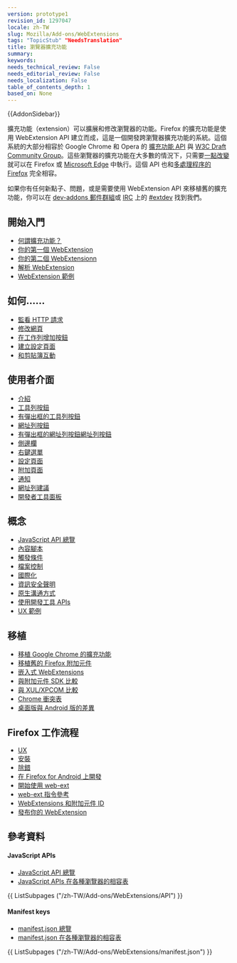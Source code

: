 ```yaml
---
version: prototype1
revision_id: 1297047
locale: zh-TW
slug: Mozilla/Add-ons/WebExtensions
tags: "TopicStub" "NeedsTranslation"
title: 瀏覽器擴充功能
summary: 
keywords: 
needs_technical_review: False
needs_editorial_review: False
needs_localization: False
table_of_contents_depth: 1
based_on: None
---
```

<div>{{AddonSidebar}}</div>

<p>擴充功能（extension）可以擴展和修改瀏覽器的功能。Firefox 的擴充功能是使用 WebExtension API 建立而成，這是一個開發跨瀏覽器擴充功能的系統。這個系統的大部分相容於 Google Chrome 和 Opera 的 <a class="external-icon external" href="https://developer.chrome.com/extensions">擴充功能 API</a> 與 <a href="https://browserext.github.io/browserext/">W3C Draft Community Group</a>。這些瀏覽器的擴充功能在大多數的情況下，只需要<a href="https://developer.mozilla.org/zh-TW/Add-ons/WebExtensions/Porting_from_Google_Chrome">一點改變</a>就可以在 Firefox 或 <a href="https://developer.microsoft.com/en-us/microsoft-edge/platform/documentation/extensions/">Microsoft Edge</a> 中執行。這個 API 也和<a href="https://developer.mozilla.org/zh-TW/Firefox/Multiprocess_Firefox">多處理程序的 Firefox</a> 完全相容。</p>

<p>如果你有任何新點子、問題，或是需要使用 WebExtension API 來移植舊的擴充功能，你可以在 <a href="https://mail.mozilla.org/listinfo/dev-addons">dev-addons 郵件群組</a>或 <a href="https://wiki.mozilla.org/IRC">IRC</a> 上的 <a href="irc://irc.mozilla.org/extdev">#extdev</a> 找到我們。</p>

<div class="row topicpage-table">
<div class="section">
<h2 id="開始入門">開始入門</h2>

<ul>
 <li><a href="/zh-TW/Add-ons/WebExtensions/What_are_WebExtensions">何謂擴充功能？</a></li>
 <li><a href="/zh-TW/Add-ons/WebExtensions/Your_first_WebExtension">你的第一個 WebExtension</a></li>
 <li><a href="/zh-TW/Add-ons/WebExtensions/Your_second_WebExtension">你的第二個 WebExtensionn</a></li>
 <li><a href="/zh-TW/Add-ons/WebExtensions/Anatomy_of_a_WebExtension">解析 WebExtension</a></li>
 <li><a href="/zh-TW/Add-ons/WebExtensions/Examples">WebExtension 範例</a></li>
</ul>

<h2 id="如何……">如何……</h2>

<ul>
 <li><a href="/zh-TW/docs/Mozilla/Add-ons/WebExtensions/Intercept_HTTP_requests">監看 HTTP 請求</a></li>
 <li><a href="/zh-TW/docs/Mozilla/Add-ons/WebExtensions/Modify_a_web_page">修改網頁</a></li>
 <li><a href="/zh-TW/docs/Mozilla/Add-ons/WebExtensions/Add_a_button_to_the_toolbar">在工作列增加按鈕</a></li>
 <li><a href="/zh-TW/docs/Mozilla/Add-ons/WebExtensions/Implement_a_settings_page">建立設定頁面</a></li>
 <li><a href="/zh-TW/docs/Mozilla/Add-ons/WebExtensions/Interact_with_the_clipboard">和剪貼簿互動</a></li>
</ul>

<h2 id="使用者介面">使用者介面</h2>

<ul>
 <li><a href="/zh-TW/docs/Mozilla/Add-ons/WebExtensions/user_interface">介紹</a></li>
 <li><a href="/zh-TW/docs/Mozilla/Add-ons/WebExtensions/user_interface/Browser_action">工具列按鈕</a></li>
 <li><a href="/zh-TW/docs/Mozilla/Add-ons/WebExtensions/user_interface/Popups">有彈出框的工具列按鈕</a></li>
 <li><a href="/zh-TW/docs/Mozilla/Add-ons/WebExtensions/user_interface/Page_actions">網址列按鈕</a></li>
 <li><a href="/zh-TW/docs/Mozilla/Add-ons/WebExtensions/user_interface/Popups">有彈出框的網址列按鈕</a><a href="/zh-TW/docs/Mozilla/Add-ons/WebExtensions/user_interface/Page_actions">網址列按鈕</a></li>
 <li><a href="/zh-TW/docs/Mozilla/Add-ons/WebExtensions/user_interface/Sidebars">側邊欄</a></li>
 <li><a href="/zh-TW/docs/Mozilla/Add-ons/WebExtensions/user_interface/Context_menu_items">右鍵選單</a></li>
 <li><a href="/zh-TW/docs/Mozilla/Add-ons/WebExtensions/user_interface/Options_pages">設定頁面</a></li>
 <li><a href="/zh-TW/docs/Mozilla/Add-ons/WebExtensions/user_interface/Bundled_web_pages">附加頁面</a></li>
 <li><a href="/zh-TW/docs/Mozilla/Add-ons/WebExtensions/user_interface/Notifications">通知</a></li>
 <li><a href="/zh-TW/docs/Mozilla/Add-ons/WebExtensions/user_interface/Omnibox">網址列建議</a></li>
 <li><a href="/zh-TW/docs/Mozilla/Add-ons/WebExtensions/user_interface/devtools_panels">開發者工具面板</a></li>
</ul>

<h2 id="概念">概念</h2>

<ul>
 <li><a href="/zh-TW/docs/Mozilla/Add-ons/WebExtensions/API">JavaScript API 總覽</a></li>
 <li><a href="/zh-TW/Add-ons/WebExtensions/Content_scripts">內容腳本</a></li>
 <li><a href="/zh-TW/Add-ons/WebExtensions/Match_patterns">觸發條件</a></li>
 <li><a href="/zh-TW/docs/Mozilla/Add-ons/WebExtensions/Working_with_files">檔案控制</a></li>
 <li><a href="/zh-TW/docs/Mozilla/Add-ons/WebExtensions/Internationalization">國際化</a></li>
 <li><a href="/zh-TW/docs/Mozilla/Add-ons/WebExtensions/Content_Security_Policy">資訊安全聲明</a></li>
 <li><a href="/zh-TW/docs/Mozilla/Add-ons/WebExtensions/Native_messaging">原生溝通方式</a></li>
 <li><a href="/zh-TW/docs/Mozilla/Add-ons/WebExtensions/Using_the_devtools_APIs">使用開發工具 APIs</a></li>
 <li><a href="/zh-TW/Add-ons/WebExtensions/User_experience_best_practices">UX 範例</a></li>
</ul>

<h2 id="移植">移植</h2>

<ul>
 <li><a href="/zh-TW/Add-ons/WebExtensions/Porting_from_Google_Chrome">移植 Google Chrome 的擴充功能</a></li>
 <li><a href="/zh-TW/docs/Mozilla/Add-ons/WebExtensions/Porting_a_legacy_Firefox_add-on">移植舊的 Firefox 附加元件</a></li>
 <li><a href="/zh-TW/docs/Mozilla/Add-ons/WebExtensions/Embedded_WebExtensions">嵌入式 WebExtensions</a></li>
 <li><a href="/zh-TW/docs/Mozilla/Add-ons/WebExtensions/Comparison_with_the_Add-on_SDK">與附加元件 SDK 比較</a></li>
 <li><a href="/zh-TW/docs/Mozilla/Add-ons/WebExtensions/Comparison_with_XUL_XPCOM_extensions">與 XUL/XPCOM 比較</a></li>
 <li><a href="/zh-TW/docs/Mozilla/Add-ons/WebExtensions/Chrome_incompatibilities">Chrome 衝突表</a></li>
 <li><a href="/zh-TW/docs/Mozilla/Add-ons/WebExtensions/Differences_between_desktop_and_Android">桌面版與 Android 版的差異</a></li>
</ul>

<h2 id="Firefox_工作流程">Firefox 工作流程</h2>

<ul>
 <li><a href="/zh-TW/docs/Mozilla/Add-ons/WebExtensions/User_experience_best_practices">UX</a></li>
 <li><a href="/zh-TW/Add-ons/WebExtensions/Temporary_Installation_in_Firefox">安裝</a></li>
 <li><a href="/zh-TW/Add-ons/WebExtensions/Debugging">除錯</a></li>
 <li><a href="/zh-TW/docs/Mozilla/Add-ons/WebExtensions/Developing_WebExtensions_for_Firefox_for_Android">在 Firefox for Android 上開發</a></li>
 <li><a href="/zh-TW/docs/Mozilla/Add-ons/WebExtensions/Getting_started_with_web-ext">開始使用 web-ext</a></li>
 <li><a href="/zh-TW/docs/Mozilla/Add-ons/WebExtensions/web-ext_command_reference">web-ext 指令參考</a></li>
 <li><a href="/zh-TW/docs/Mozilla/Add-ons/WebExtensions/WebExtensions_and_the_Add-on_ID">WebExtensions 和附加元件 ID</a></li>
 <li><a href="/zh-TW/docs/Mozilla/Add-ons/WebExtensions/Publishing_your_WebExtension">發布你的 WebExtension</a></li>
</ul>
</div>

<div class="section">
<h2 id="參考資料">參考資料</h2>

<h4 id="JavaScript_APIs">JavaScript APIs</h4>

<ul>
 <li><a href="/zh-TW/docs/Mozilla/Add-ons/WebExtensions/API">JavaScript API 總覽</a></li>
 <li><a href="/zh-TW/Add-ons/WebExtensions/Browser_support_for_JavaScript_APIs">JavaScript APIs 在各種瀏覽器的相容表</a></li>
</ul>

<div class="twocolumns">{{ ListSubpages ("/zh-TW/Add-ons/WebExtensions/API") }}</div>

<h4 id="Manifest_keys">Manifest keys</h4>

<ul>
 <li><a href="/zh-TW/docs/Mozilla/Add-ons/WebExtensions/manifest.json">manifest.json 總覽</a></li>
 <li><a href="/zh-TW/docs/Mozilla/Add-ons/WebExtensions/Browser_compatibility_for_manifest.json">manifest.json 在各種瀏覽器的相容表</a></li>
</ul>

<div class="twocolumns">{{ ListSubpages ("/zh-TW/Add-ons/WebExtensions/manifest.json") }}</div>
</div>
</div>

